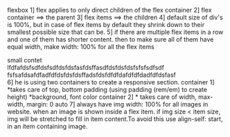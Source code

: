 flexbox
1] flex applies to only direct children of the flex container
2] flex container ==> the parent
3] flex items ==> the children
4] default size of div's is 100%, but in case of flex items by default they shrink down to their smallest possible size that can be.
5] if there are multiple flex items in a row and one of them has shorter content. then to make sure all of 
them have equal width, make width: 100% for all the flex items
<div flex-container direction-row>
<div flex-column width-100>small contet</div>
<div flex-column width-100>lfdfafdsfsdfdsfsdfdsfdsfasfdsffasdfdsfdsfdsfsfsfsdfsdf</div>
<div flex-column width-100>fsfsafdsafdfadfdfdsfdsfdsffadsfdsfdfdfdafdfdfdadfdfdsfasf</div>
</div> 
6] he is using two containers to create a responsive section.
container 1] 
*takes care of top, bottom padding (using padding (rem/em) to create height)
*background, font color
container 2]
* takes care of width, max-width, margin: 0 auto
<container-1>
    <container-2></container-2>
</container-1>
7] always have img width: 100% for all images in website.
   when an image is shown inside a flex item. if img size < item size, img will be stretched to fill in item content.To avoid this use align-self: start, in an item containing image.
